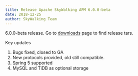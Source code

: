 ```yaml
---
title: Release Apache SkyWalking APM 6.0.0-beta
date: 2018-12-25
author: SkyWalking Team
---
```


6.0.0-beta release. Go to [downloads](/downloads) page to find release tars.

Key updates

1. Bugs fixed, closed to GA
1. New protocols provided, old still compatible.
1. Spring 5 supported
1. MySQL and TiDB as optional storage
